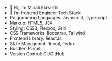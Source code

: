 - 👋 Hi, I’m Murali Elavarthi
- 🌱 I’m frontend Engineer
Tech Stack:
- Programming Languages: Javascript, Typescript
- Markup: HTML5, JSX
- Styling: CSS3, Flexbox, Grid
- CSS Frameworks: Bootstrap, Tailwind
- Frontend Library: ReactJs
- State Managemnt: Recoil, Redux
- Bundler: Parcel
- Version Control: Git/GitHub
